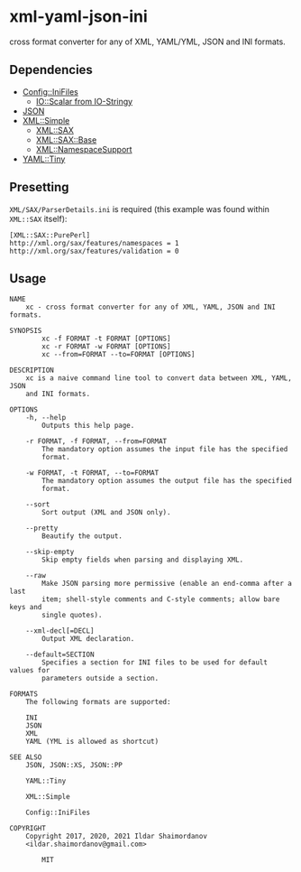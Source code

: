 # xml-yaml-json-ini

cross format converter for any of XML, YAML/YML, JSON and INI formats.

## Dependencies

* [Config::IniFiles](https://metacpan.org/pod/Config::IniFiles)
  * [IO::Scalar from IO-Stringy](https://metacpan.org/pod/IO::Stringy)
* [JSON](https://metacpan.org/pod/JSON)
* [XML::Simple](https://metacpan.org/pod/XML::Simple)
  * [XML::SAX](https://metacpan.org/pod/XML::SAX)
  * [XML::SAX::Base](https://metacpan.org/pod/XML::SAX::Base)
  * [XML::NamespaceSupport](https://metacpan.org/pod/XML::NamespaceSupport)
* [YAML::Tiny](https://metacpan.org/pod/YAML::Tiny)

## Presetting

`XML/SAX/ParserDetails.ini` is required (this example was found within `XML::SAX` itself):

```
[XML::SAX::PurePerl]
http://xml.org/sax/features/namespaces = 1
http://xml.org/sax/features/validation = 0
```

## Usage

```
NAME
    xc - cross format converter for any of XML, YAML, JSON and INI formats.

SYNOPSIS
        xc -f FORMAT -t FORMAT [OPTIONS]
        xc -r FORMAT -w FORMAT [OPTIONS]
        xc --from=FORMAT --to=FORMAT [OPTIONS]

DESCRIPTION
    xc is a naive command line tool to convert data between XML, YAML, JSON
    and INI formats.

OPTIONS
    -h, --help
        Outputs this help page.

    -r FORMAT, -f FORMAT, --from=FORMAT
        The mandatory option assumes the input file has the specified
        format.

    -w FORMAT, -t FORMAT, --to=FORMAT
        The mandatory option assumes the output file has the specified
        format.

    --sort
        Sort output (XML and JSON only).

    --pretty
        Beautify the output.

    --skip-empty
        Skip empty fields when parsing and displaying XML.

    --raw
        Make JSON parsing more permissive (enable an end-comma after a last
        item; shell-style comments and C-style comments; allow bare keys and
        single quotes).

    --xml-decl[=DECL]
        Output XML declaration.

    --default=SECTION
        Specifies a section for INI files to be used for default values for
        parameters outside a section.

FORMATS
    The following formats are supported:

    INI
    JSON
    XML
    YAML (YML is allowed as shortcut)

SEE ALSO
    JSON, JSON::XS, JSON::PP

    YAML::Tiny

    XML::Simple

    Config::IniFiles

COPYRIGHT
    Copyright 2017, 2020, 2021 Ildar Shaimordanov
    <ildar.shaimordanov@gmail.com>

        MIT

```

